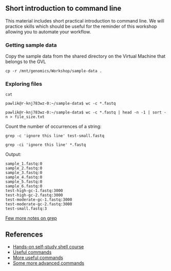 ## Short introduction to command line

This material includes short practical introduction to command line. We will practice skills which should be useful 
for the reminder of this workshop allowing you to automate your workflow.

### Getting sample data

Copy the sample data from the shared directory on the Virtual Machine that belongs to the GVL

```
cp -r /mnt/genomics/Workshop/sample-data .
```

### Exploring files

```
cat 
```

```
pawlik@r-knj783wz-0:~/sample-data$ wc -c *.fastq
```

```
pawlik@r-knj783wz-0:~/sample-data$ wc -c *.fastq | head -n -1 | sort -n > file_size.txt
```

Count the number of occurrences of a string:
```
grep -c 'ignore this line' test-small.fastq 
```


```
grep -ci 'ignore this line' *.fastq
```

Output:

```
sample_1.fastq:0
sample_2.fastq:0
sample_3.fastq:0
sample_4.fastq:0
sample_5.fastq:0
sample_6.fastq:0
test-high-gc-1.fastq:3000
test-high-gc-2.fastq:3000
test-moderate-gc-1.fastq:3000
test-moderate-gc-2.fastq:3000
test-small.fastq:3
```


[Few more notes on grep](https://help.ubuntu.com/community/grep)

## References
* [Hands-on self-study shell course](http://swcarpentry.github.io/shell-novice)
* [Useful commands](https://github.com/joseah/command-line-for-bioinformatics/blob/master/commands.md)
* [More useful commands](https://github.com/joseah/command-line-for-bioinformatics)
* [Some more advanced commands](http://williamslab.bscb.cornell.edu/?page_id=235)

